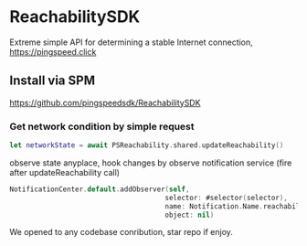 # ReachabilitySDK
Extreme simple API for determining a stable Internet connection, https://pingspeed.click

## Install via SPM
https://github.com/pingspeedsdk/ReachabilitySDK

### Get network condition by simple request
```swift
let networkState = await PSReachability.shared.updateReachability()
```
observe state anyplace, hook changes by observe notification service (fire after updateReachability call)

```swift
NotificationCenter.default.addObserver(self,
                                      selector: #selector(selector),
                                      name: Notification.Name.reachabilityChanged,
                                      object: nil)
```

We opened to any codebase conribution, star repo if enjoy.
